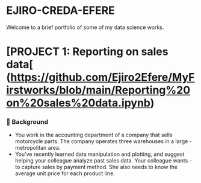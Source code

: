 # EJIRO-CREDA-EFERE
Welcome to a brief portfolio of some of my data science works.

# [PROJECT 1: Reporting on sales data[ (https://github.com/Ejiro2Efere/MyFirstworks/blob/main/Reporting%20on%20sales%20data.ipynb)
### 📖 Background
- You work in the accounting department of a company that sells motorcycle parts. The company operates three warehouses in a large - metropolitan area.
- You’ve recently learned data manipulation and plotting, and suggest helping your colleague analyze past sales data. Your colleague wants - to capture sales by payment method. She also needs to know the average unit price for each product line.
